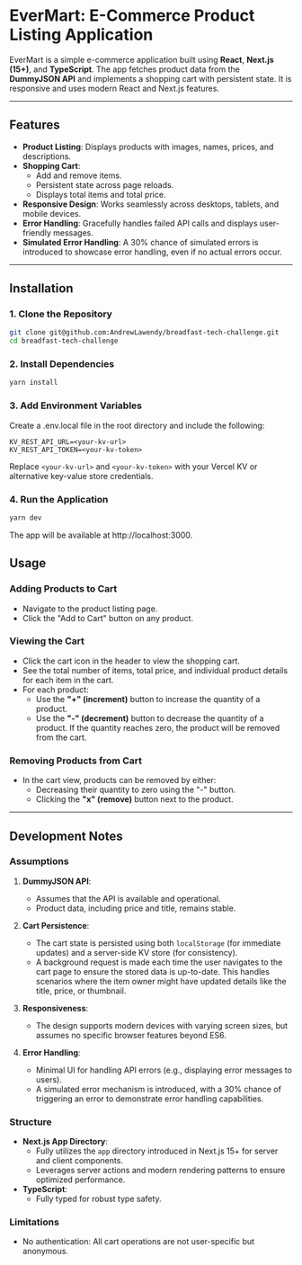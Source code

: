 # EverMart: E-Commerce Product Listing Application

EverMart is a simple e-commerce application built using **React**, **Next.js (15+)**, and **TypeScript**. The app fetches product data from the **DummyJSON API** and implements a shopping cart with persistent state. It is responsive and uses modern React and Next.js features.

---

## Features

- **Product Listing**: Displays products with images, names, prices, and descriptions.
- **Shopping Cart**:
  - Add and remove items.
  - Persistent state across page reloads.
  - Displays total items and total price.
- **Responsive Design**: Works seamlessly across desktops, tablets, and mobile devices.
- **Error Handling**: Gracefully handles failed API calls and displays user-friendly messages.
- **Simulated Error Handling**: A 30% chance of simulated errors is introduced to showcase error handling, even if no actual errors occur.

---

## Installation

### 1. Clone the Repository

```bash
git clone git@github.com:AndrewLawendy/breadfast-tech-challenge.git
cd breadfast-tech-challenge
```

### 2. Install Dependencies

```bash
yarn install
```

### 3. Add Environment Variables

Create a .env.local file in the root directory and include the following:

```plaintext
KV_REST_API_URL=<your-kv-url>
KV_REST_API_TOKEN=<your-kv-token>
```

Replace `<your-kv-url>` and `<your-kv-token>` with your Vercel KV or alternative key-value store credentials.

### 4. Run the Application

```bash
yarn dev
```

The app will be available at http://localhost:3000.

## Usage

### Adding Products to Cart

- Navigate to the product listing page.
- Click the "Add to Cart" button on any product.

### Viewing the Cart

- Click the cart icon in the header to view the shopping cart.
- See the total number of items, total price, and individual product details for each item in the cart.
- For each product:
  - Use the **"+" (increment)** button to increase the quantity of a product.
  - Use the **"-" (decrement)** button to decrease the quantity of a product. If the quantity reaches zero, the product will be removed from the cart.

### Removing Products from Cart

- In the cart view, products can be removed by either:
  - Decreasing their quantity to zero using the "-" button.
  - Clicking the **"x" (remove)** button next to the product.

---

## Development Notes

### Assumptions

1. **DummyJSON API**:

   - Assumes that the API is available and operational.
   - Product data, including price and title, remains stable.

2. **Cart Persistence**:

   - The cart state is persisted using both `localStorage` (for immediate updates) and a server-side KV store (for consistency).
   - A background request is made each time the user navigates to the cart page to ensure the stored data is up-to-date. This handles scenarios where the item owner might have updated details like the title, price, or thumbnail.

3. **Responsiveness**:

   - The design supports modern devices with varying screen sizes, but assumes no specific browser features beyond ES6.

4. **Error Handling**:
   - Minimal UI for handling API errors (e.g., displaying error messages to users).
   - A simulated error mechanism is introduced, with a 30% chance of triggering an error to demonstrate error handling capabilities.

### Structure

- **Next.js App Directory**:
  - Fully utilizes the `app` directory introduced in Next.js 15+ for server and client components.
  - Leverages server actions and modern rendering patterns to ensure optimized performance.
- **TypeScript**:
  - Fully typed for robust type safety.

### Limitations

- No authentication: All cart operations are not user-specific but anonymous.
